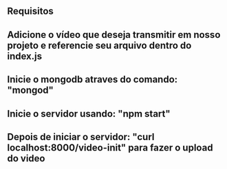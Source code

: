 ## Requisitos

## Adicione o vídeo que deseja transmitir em nosso projeto e referencie seu arquivo dentro do index.js

## Inicie o mongodb atraves do comando: "mongod"

## Inicie o servidor usando: "npm start"

## Depois de iniciar o servidor: "curl localhost:8000/video-init" para fazer o upload do video 
